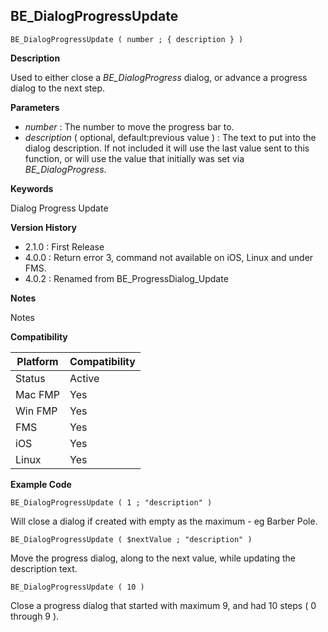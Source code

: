 ## BE_DialogProgressUpdate

    BE_DialogProgressUpdate ( number ; { description } )

**Description**  

Used to either close a *BE_DialogProgress* dialog, or advance a progress dialog to the next step.

**Parameters**

* *number* : The number to move the progress bar to.
* *description* ( optional, default:previous value ) : The text to put into the dialog description.  If not included it will use the last value sent to this function, or will use the value that initially was set via *BE_DialogProgress*.

**Keywords**  

Dialog Progress Update

**Version History**

* 2.1.0 : First Release
* 4.0.0 : Return error 3, command not available on iOS, Linux and under FMS.
* 4.0.2 : Renamed from BE_ProgressDialog_Update

**Notes**

Notes

**Compatibility** 

| Platform | Compatibility |
|-----------|-----------|
| Status | Active |  
| Mac FMP | Yes  |  
| Win FMP | Yes  |  
| FMS | Yes  |  
| iOS | Yes  |  
| Linux | Yes  |  

**Example Code**

	BE_DialogProgressUpdate ( 1 ; "description" )
	
Will close a dialog if created with empty as the maximum - eg Barber Pole.

	BE_DialogProgressUpdate ( $nextValue ; "description" )
	
Move the progress dialog, along to the next value, while updating the description text.

	BE_DialogProgressUpdate ( 10 )

Close a progress dialog that started with maximum 9, and had 10 steps ( 0 through 9 ).
